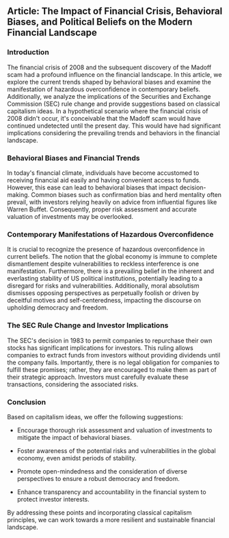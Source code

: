 ## Article: The Impact of Financial Crisis, Behavioral Biases, and Political Beliefs on the Modern Financial Landscape



### Introduction

The financial crisis of 2008 and the subsequent discovery of the Madoff scam had a profound influence on the financial landscape. In this article, we explore the current trends shaped by behavioral biases and examine the manifestation of hazardous overconfidence in contemporary beliefs. Additionally, we analyze the implications of the Securities and Exchange Commission (SEC) rule change and provide suggestions based on classical capitalism ideas. In a hypothetical scenario where the financial crisis of 2008 didn't occur, it's conceivable that the Madoff scam would have continued undetected until the present day. This would have had significant implications considering the prevailing trends and behaviors in the financial landscape.

### Behavioral Biases and Financial Trends

In today's financial climate, individuals have become accustomed to receiving financial aid easily and having convenient access to funds. However, this ease can lead to behavioral biases that impact decision-making. Common biases such as confirmation bias and herd mentality often prevail, with investors relying heavily on advice from influential figures like Warren Buffet. Consequently, proper risk assessment and accurate valuation of investments may be overlooked.

### Contemporary Manifestations of Hazardous Overconfidence

It is crucial to recognize the presence of hazardous overconfidence in current beliefs. The notion that the global economy is immune to complete dismantlement despite vulnerabilities to reckless interference is one manifestation. Furthermore, there is a prevailing belief in the inherent and everlasting stability of US political institutions, potentially leading to a disregard for risks and vulnerabilities. Additionally, moral absolutism dismisses opposing perspectives as perpetually foolish or driven by deceitful motives and self-centeredness, impacting the discourse on upholding democracy and freedom.

### The SEC Rule Change and Investor Implications

The SEC's decision in 1983 to permit companies to repurchase their own stocks has significant implications for investors. This ruling allows companies to extract funds from investors without providing dividends until the company fails. Importantly, there is no legal obligation for companies to fulfill these promises; rather, they are encouraged to make them as part of their strategic approach. Investors must carefully evaluate these transactions, considering the associated risks.

### Conclusion

Based on capitalism ideas, we offer the following suggestions:

- Encourage thorough risk assessment and valuation of investments to mitigate the impact of behavioral biases.

- Foster awareness of the potential risks and vulnerabilities in the global economy, even amidst periods of stability.

- Promote open-mindedness and the consideration of diverse perspectives to ensure a robust democracy and freedom.

- Enhance transparency and accountability in the financial system to protect investor interests.

By addressing these points and incorporating classical capitalism principles, we can work towards a more resilient and sustainable financial landscape.


